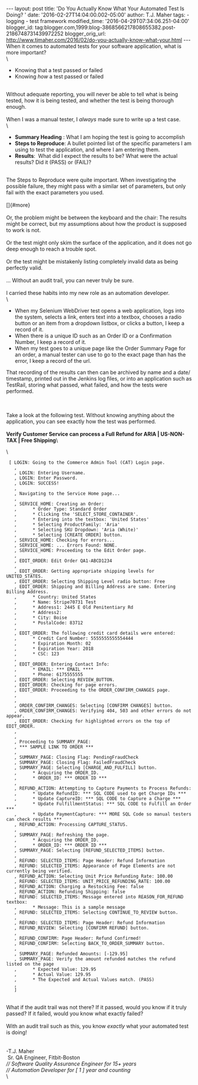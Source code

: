 \-\-- layout: post title: \'Do You Actually Know What Your Automated
Test Is Doing? \' date: \'2016-02-27T14:04:00.002-05:00\' author: T.J.
Maher tags: - logging - test framework modified\_time:
\'2016-04-29T07:34:06.251-04:00\' blogger\_id:
tag:blogger.com,1999:blog-3868566217808655382.post-2186748731439972252
blogger\_orig\_url:
http://www.tjmaher.com/2016/02/do-you-actually-know-what-your.html \-\--
When it comes to automated tests for your software application, what is
more important?\
\

-   Knowing that a test passed or failed
-   Knowing *how* a test passed or failed 

\
Without adequate reporting, you will never be able to tell what is being
tested, how it is being tested, and whether the test is being thorough
enough.\
\
When I was a manual tester, I *always* made sure to write up a test
case.\
\

-   **Summary Heading** : What I am hoping the test is going to
    accomplish
-   **Steps to Reproduce**: A bullet pointed list of the specific
    parameters I am using to test the application, and where I am
    entering them.
-   **Results**:  What did I expect the results to be? What were the
    actual results? Did it (PASS) or (FAIL)? 

\
The Steps to Reproduce were quite important. When investigating the
possible failure, they might pass with a similar set of parameters, but
only fail with the exact parameters you used.\
\
[]{#more}\
\
Or, the problem might be between the keyboard and the chair: The results
might be correct, but my assumptions about how the product is supposed
to work is not.\
\
Or the test might only skim the surface of the application, and it does
not go deep enough to reach a trouble spot.\
\
Or the test might be mistakenly listing completely invalid data as being
perfectly valid.\
\
\... Without an audit trail, you can never truly be sure.\
\
I carried these habits into my new role as an automation developer.\
\

-   When my Selenium WebDriver test opens a web application, logs into
    the system, selects a link, enters text into a textbox, chooses a
    radio button or an item from a dropdown listbox, or clicks a button,
    I keep a record of it. 
-   When there is a unique ID such as an Order ID or a Confirmation
    Number, I keep a record of it. 
-   When my test goes to a unique page like the Order Summary Page for
    an order, a manual tester can use to go to the exact page than has
    the error, I keep a record of the url. 

<div>

That recording of the results can then can be archived by name and a
date/ timestamp, printed out in the Jenkins log files, or into an
application such as TestRail, storing what passed, what failed, and how
the tests were performed. 

</div>

\
\
Take a look at the following test. Without knowing anything about the
application, you can see exactly how the test was performed.\
\
**Verify Customer Service can process a Full Refund for ARIA \|
US-NON-TAX \| Free Shipping**\

\

``` {.CICodeFormatter}
 [ LOGIN: Going to the Commerce Admin Tool (CAT) Login page.  
   ,   
   , LOGIN: Entering Username.  
   , LOGIN: Enter Password.  
   , LOGIN: SUCCESS!  
   ,   
   , Navigating to the Service Home page...  
   ,   
   , SERVICE_HOME: Creating an Order:  
   ,      * Order Type: Standard Order  
   ,      * Clicking the 'SELECT_STORE_CONTAINER'.  
   ,      * Entering into the textbox: 'United States'  
   ,      * Selecting ProductFamily: 'Aria'  
   ,      * Selecting SKU Dropdown: 'Aria (White)'  
   ,      * Selecting [CREATE ORDER] button.  
   , SERVICE_HOME: Checking for errors...  
   , SERVICE_HOME: ... Errors Found: NONE.  
   , SERVICE_HOME: Proceeding to the Edit Order page.  
   ,   
   , EDIT_ORDER: Edit Order QA1-ABCD1234  
   ,   
   , EDIT_ORDER: Getting appropriate shipping levels for UNITED_STATES.  
   , EDIT_ORDER: Selecting Shipping Level radio button: Free  
   , EDIT_ORDER: Shipping and Billing Address are same. Entering Billing Address.  
   ,      * Country: United States  
   ,      * Name: Stripe70731 Test  
   ,      * Address1: 2445 E Old Penitentiary Rd  
   ,      * Address2:   
   ,      * City: Boise  
   ,      * PostalCode: 83712  
   ,   
   , EDIT_ORDER: The following credit card details were entered:   
   ,      * Credit Card Number: 5555555555554444  
   ,      * Expiration Month: 02  
   ,      * Expiration Year: 2018  
   ,      * CSC: 123  
   ,   
   , EDIT_ORDER: Entering Contact Info:  
   ,      * EMAIL: *** EMAIL ****  
   ,      * Phone: 6175555555  
   , EDIT_ORDER: Selecting REVIEW_BUTTON.  
   , EDIT_ORDER: Checking for page errors.  
   , EDIT_ORDER: Proceeding to the ORDER_CONFIRM_CHANGES page.  
   ,   
   ,   
   , ORDER_CONFIRM_CHANGES: Selecting [CONFIRM CHANGES] button.  
   , ORDER_CONFIRM_CHANGES: Verifying 404, 503 and other errors do not appear.  
   , EDIT_ORDER: Checking for highlighted errors on the top of EDIT_ORDER.  
   ,   
   ,   
   , Proceeding to SUMMARY_PAGE:   
   , *** SAMPLE LINK TO ORDER ***  
   ,   
   , SUMMARY_PAGE: Closing Flag: PendingFraudCheck  
   , SUMMARY_PAGE: Closing Flag: FailedFraudCheck  
   , SUMMARY_PAGE: Selecting [CHARGE_AND_FULFILL] button.   
   ,      * Acquiring the ORDER_ID.  
   ,      * ORDER_ID: *** ORDER ID ***  
   ,   
   , REFUND_ACTION: Attempting to Capture Payments to Process Refunds:  
   ,      * Update RefundID: *** SQL CODE used to get Charge IDs ***  
   ,      * Update CaptureID: *** SQL CODE to Capture a Charge ***  
   ,      * Update FulfillmentStatus: *** SQL CODE to Fulfill an Order ***  
   ,      * Update PaymentCapture: *** MORE SQL Code so manual testers can check results ***  
   , REFUND_ACTION: Processing CAPTURE_STATUS.  
   ,   
   , SUMMARY_PAGE: Refreshing the page.  
   ,      * Acquiring the ORDER_ID.  
   ,      * ORDER_ID: *** ORDER ID ***  
   , SUMMARY_PAGE: Selecting [REFUND_SELECTED_ITEMS] button.  
   ,   
   , REFUND: SELECTED_ITEMS: Page Header: Refund Information  
   , REFUND: SELECTED_ITEMS: Appearance of Page Elements are not currently being verified.  
   , REFUND_ACTION: Selecting Unit Price Refunding Rate: 100.00  
   , REFUND: SELECTED_ITEMS: UNIT_PRICE_REFUNDING_RATE: 100.00  
   , REFUND_ACTION: Charging a Restocking Fee: false  
   , REFUND_ACTION: Refunding Shipping: false  
   , REFUND: SELECTED_ITEMS: Message entered into REASON_FOR_REFUND textbox:   
   ,      * Message: This is a sample message  
   , REFUND: SELECTED_ITEMS: Selecting CONTINUE_TO_REVIEW button.  
   ,   
   , REFUND: SELECTED_ITEMS: Page Header: Refund Information  
   , REFUND_REVIEW: Selecting [CONFIRM REFUND] button.  
   ,   
   , REFUND_CONFIRM: Page Header: Refund Confirmed!  
   , REFUND_CONFIRM: Selecting BACK_TO_ORDER_SUMMARY button.  
   ,   
   , SUMMARY_PAGE: Refunded Amounts: [-129.95]  
   , SUMMARY_PAGE: Verify the amount refunded matches the refund listed on the page  
   ,      * Expected Value: 129.95  
   ,      * Actual Value: 129.95  
   ,      * The Expected and Actual Values match. (PASS)  
   ,   
   ]  
```

\
What if the audit trail was not there? If it passed, would you know if
it truly passed? If it failed, would you know what exactly failed?\
\
With an audit trail such as this, you know *exactly* what your automated
test is doing!\
\
\
-T.J. Maher\
 Sr. QA Engineer, Fitbit-Boston\
*// Software Quality Assurance Engineer for 15+ years*\
*// Automation Developer for \[ 1 \] year and counting*\
\
